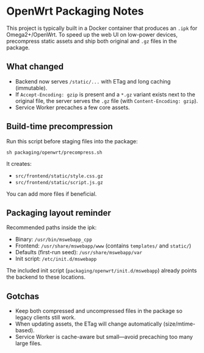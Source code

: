 # OpenWrt Packaging Notes

This project is typically built in a Docker container that produces an `.ipk` for Omega2+/OpenWrt. To speed up the web UI on low-power devices, precompress static assets and ship both original and `.gz` files in the package.

## What changed
- Backend now serves `/static/...` with ETag and long caching (immutable).
- If `Accept-Encoding: gzip` is present and a `*.gz` variant exists next to the original file, the server serves the `.gz` file (with `Content-Encoding: gzip`).
- Service Worker precaches a few core assets.

## Build-time precompression
Run this script before staging files into the package:

```
sh packaging/openwrt/precompress.sh
```

It creates:
- `src/frontend/static/style.css.gz`
- `src/frontend/static/script.js.gz`

You can add more files if beneficial.

## Packaging layout reminder
Recommended paths inside the ipk:
- Binary: `/usr/bin/mswebapp_cpp`
- Frontend: `/usr/share/mswebapp/www` (contains `templates/` and `static/`)
- Defaults (first-run seed): `/usr/share/mswebapp/var`
- Init script: `/etc/init.d/mswebapp`

The included init script (`packaging/openwrt/init.d/mswebapp`) already points the backend to these locations.

## Gotchas
- Keep both compressed and uncompressed files in the package so legacy clients still work.
- When updating assets, the ETag will change automatically (size/mtime-based).
- Service Worker is cache-aware but small—avoid precaching too many large files.
